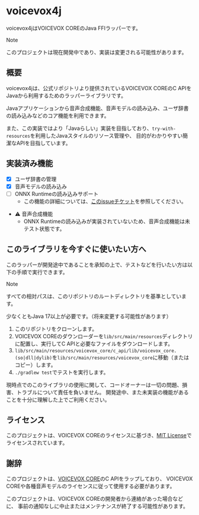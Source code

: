 # voicevox4j

voicevox4jはVOICEVOX COREのJava FFIラッパーです。

> [!NOTE]
> このプロジェクトは現在開発中であり、実装は変更される可能性があります。

## 概要

voicevox4jは、公式リポジトリより提供されているVOICEVOX COREのC APIをJavaから利用するためのラッパーライブラリです。

Javaアプリケーションから音声合成機能、音声モデルの読み込み、ユーザ辞書の読み込みなどのコア機能を利用できます。

また、この実装ではより「Javaらしい」実装を目指しており、`try-with-resources`を利用したJavaスタイルのリソース管理や、
目的がわかりやすい簡潔なAPIを目指しています。

## 実装済み機能

- [x] ユーザ辞書の管理
- [x] 音声モデルの読み込み
- [ ] ONNX Runtimeの読み込みサポート
  - この機能の詳細については、[このissueチケット](https://github.com/Secret-Society-Braid/voicevox4j/issues/1)を参照してください。
- ⚠️ 音声合成機能
  - ONNX Runtimeの読み込みが実装されていないため、音声合成機能は未テスト状態です。

[//]: # (## コントリビューション)

[//]: # ()
[//]: # (このプロジェクトへのコントリビューションは大歓迎です。)

[//]: # (コントリビューションの方法については、[CONTRIBUTING.md]&#40;./CONTRIBUTING.md&#41;を参照してください。)

## このライブラリを今すぐに使いたい方へ

このラッパーが開発途中であることを承知の上で、テストなどを行いたい方は以下の手順で実行できます。

> [!NOTE]
> すべての相対パスは、このリポジトリのルートディレクトリを基準としています。

少なくともJava 17以上が必要です。（将来変更する可能性があります）

1. このリポジトリをクローンします。
2. VOICEVOX COREのダウンローダーを`lib/src/main/resources`ディレクトリに配置し、実行してC APIと必要なファイルをダウンロードします。
3. `lib/src/main/resources/voicevox_core/c_api/lib/voicevox_core.(so|dll|dylib)`を`lib/src/main/resources/voicevox_core`に移動（またはコピー）します。
4. `./gradlew test`でテストを実行します。

現時点でのこのライブラリの使用に関して、コードオーナーは一切の問題、損害、トラブルについて責任を負いません。
開発途中、また未実装の機能があることを十分に理解した上でご利用ください。

## ライセンス

このプロジェクトは、VOICEVOX COREのライセンスに基づき、[MIT License](./LICENSE)でライセンスされています。

## 謝辞

このプロジェクトは、[VOICEVOX CORE](https://github.com/VOICEVOX/voicevox_core)のC APIをラップしており、
VOICEVOX COREや各種音声モデルのライセンスに従って使用する必要があります。

このプロジェクトは、VOICEVOX COREの開発者から連絡があった場合などに、
事前の通知なしに中止またはメンテナンスが終了する可能性があります。
